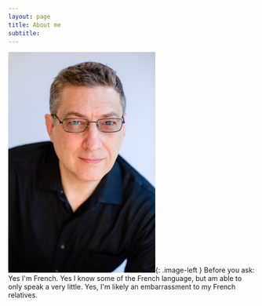 ```yaml
---
layout: page
title: About me
subtitle: 
---
```


![me](/img/Pierre_Padovani.jpg){: .image-left } Before you ask: Yes I'm French. Yes I know some of the French language, but am able to only speak a very little. Yes, 
I'm likely an embarrassment to my French relatives. 

